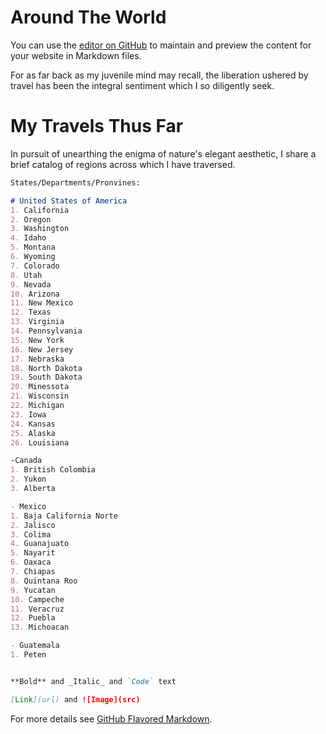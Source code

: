 # Around The World

You can use the [editor on GitHub](https://github.com/aaronxamaya/AroundTheWorld/edit/master/README.md) to maintain and preview the content for your website in Markdown files.

For as far back as my juvenile mind may recall, the liberation ushered by travel has been the integral sentiment which I so diligently seek.

# My Travels Thus Far

In pursuit of unearthing the enigma of nature's elegant aesthetic, I share a brief catalog of regions across which I have traversed.

```markdown
States/Departments/Pronvines:

# United States of America
1. California  
2. Oregon
3. Washington
4. Idaho
5. Montana
6. Wyoming
7. Colorado
8. Utah
9. Nevada
10. Arizona
11. New Mexico
12. Texas
13. Virginia
14. Pennsylvania
15. New York
16. New Jersey
17. Nebraska
18. North Dakota
19. South Dakota
20. Minessota
21. Wisconsin
22. Michigan
23. Iowa
24. Kansas
25. Alaska
26. Louisiana

-Canada
1. British Colombia
2. Yukon
3. Alberta

- Mexico
1. Baja California Norte
2. Jalisco
3. Colima
4. Guanajuato
5. Nayarit
6. Oaxaca
7. Chiapas
8. Quintana Roo
9. Yucatan
10. Campeche
11. Veracruz
12. Puebla
13. Michoacan

- Guatemala
1. Peten


**Bold** and _Italic_ and `Code` text

[Link](url) and ![Image](src)
```

For more details see [GitHub Flavored Markdown](https://guides.github.com/features/mastering-markdown/).

